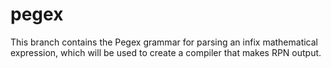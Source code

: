 pegex
=====

This branch contains the Pegex grammar for parsing an infix mathematical
expression, which will be used to create a compiler that makes RPN output.
